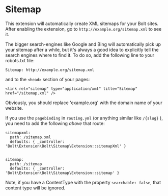 Sitemap
=======

This extension will automatically create XML sitemaps for your Bolt sites. After
enabling the extension, go to `http://example.org/sitemap.xml` to see it.

The bigger search-engines like Google and Bing will automatically pick up your
sitemap after a while, but it's always a good idea to explicitly tell the search
engines where to find it. To do so, add the following line to your robots.txt
file:

    Sitemap: http://example.org/sitemap.xml
    
and to the `<head>` section of your pages:

    <link rel="sitemap" type="application/xml" title="Sitemap" href="/sitemap.xml" />

Obviously, you should replace 'example.org' with the domain name of your website.

If you use the `pagebinding` in `routing.yml` (or anything similar like `/{slug}` ),
you need to add the following _above_ that route:

```
sitemapxml:
  path: /sitemap.xml
  defaults: { _controller: 'Bolt\Extension\Bolt\Sitemap\Extension::sitemapXml' }


sitemap:
  path: /sitemap
  defaults: { _controller: 'Bolt\Extension\Bolt\Sitemap\Extension::sitemap' }
```

Note, if you have a ContentType with the property `searchable: false`, that content type will be ignored.
